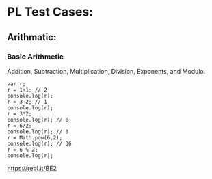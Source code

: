 PL Test Cases:
==============

Arithmatic:
-----------

### Basic Arithmetic

Addition, Subtraction, Multiplication, Division, Exponents, and Modulo.

~~~~~~~~~~~~~~~~~~~~~~~~~~~~~~~~~~~~~~~~~~~~~~~~~~~~~~~~~~~~~~~~~~~~~~~~~~~~~~~~
var r;
r = 1+1; // 2
console.log(r);
r = 3-2; // 1
console.log(r);
r = 3*2;
console.log(r); // 6
r = 6/2;
console.log(r); // 3
r = Math.pow(6,2);
console.log(r); // 36
r = 6 % 2;
console.log(r);
~~~~~~~~~~~~~~~~~~~~~~~~~~~~~~~~~~~~~~~~~~~~~~~~~~~~~~~~~~~~~~~~~~~~~~~~~~~~~~~~

https://repl.it/BE2
